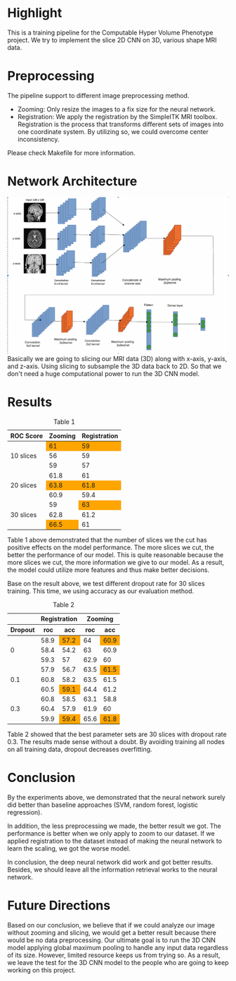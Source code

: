 # Highlight
This is a training pipeline for the Computable Hyper Volume Phenotype project. We try to implement the slice 2D CNN on 3D, various shape MRI data. 

# Preprocessing
The pipeline support to different image preprocessing method.  
 - Zooming: Only resize the images to a fix size for the neural network.  
 - Registration: We apply the registration by the SimpleITK MRI toolbox. Registration is the process that transforms different sets of images into one coordinate system. By utilizing so, we could overcome center inconsistency.

Please check Makefile for more information.

# Network Architecture
![MRI](./figures/CNN.png)
Basically we are going to slicing our MRI data (3D) along with x-axis, y-axis, and z-axis. Using slicing to subsample the 3D data back to 2D. So that we don't need a huge computational power to run the 3D CNN model. 

# Results
<table>
    <thead>
        <tr>
            <th>ROC Score</th>
            <th>Zooming</th>
            <th>Registration</th>
        </tr>
    </thead>
    <tbody>
        <tr>
            <td rowspan=3>10 slices</td>
            <td bgcolor=orange>61</td>
            <td bgcolor=orange>59</td>
        </tr>
        <tr>
            <td>56</td> <td>59</td>
        </tr>
        <tr>
            <td>59</td> <td>57</td>
        </tr>
        <tr>
            <td rowspan=3>20 slices</td>
            <td>61.8</td> <td>61</td>
        </tr>
        <tr>
            <td bgcolor=orange>63.8</td> <td bgcolor=orange>61.8</td>
        </tr>
        <tr>
            <td>60.9</td> <td>59.4</td>
        </tr>
        <tr>
            <td rowspan=3>30 slices</td>
            <td>59</td> <td bgcolor=orange>63</td>
        </tr>
        <tr>
            <td>62.8</td> <td>61.2</td>
        </tr>
        <tr>
            <td bgcolor=orange>66.5</td> <td>61</td>
        </tr>
    </tbody>
    <caption>Table 1</caption>
</table>

Table 1 above demonstrated that the number of slices we 
the cut has positive effects on the model performance. The more slices we cut, the better the performance of our model. This is quite reasonable because the more slices we cut, the more information we give to our model. As a result, the model could utilize more features and thus make better decisions.

Base on the result above, we test different dropout rate for 30 slices training. This time, we using accuracy as our evaluation method.

<table>
    <thead>
        <tr>
            <th></th>
            <th colspan=2>Registration</th>
            <th colspan=2>Zooming</th>
        </tr>
        <tr>
            <th>Dropout</th>
            <th>roc</th>
            <th>acc</th>
            <th>roc</th>
            <th>acc</th>
        </tr>
    </thead>
    <tbody>
        <tr>
            <td rowspan=3>0</td>
            <td >58.9</td>
            <td bgcolor=orange>57.2</td>
            <td >64</td>
            <td bgcolor=orange>60.9</td>
        </tr>
        <tr>
            <td >58.4</td>
            <td>54.2</td>
            <td >63</td>
            <td>60.9</td>
        </tr>
        <tr>
            <td >59.3</td>
            <td>57</td>
            <td >62.9</td>
            <td>60</td>
        </tr>
        <tr>
            <td rowspan=3>0.1</td>
            <td >57.9</td>
            <td >56.7</td>
            <td >63.5</td>
            <td bgcolor=orange>61.5</td>
        </tr>
        <tr>
            <td >60.8</td>
            <td >58.2</td>
            <td >63.5</td>
            <td >61.5</td>
        </tr>
        <tr>
            <td >60.5</td>
            <td bgcolor=orange>59.1</td>
            <td >64.4</td>
            <td >61.2</td>
        </tr>
        <tr>
            <td rowspan=3>0.3</td>
            <td >60.8</td>
            <td >58.5</td>
            <td >63.1</td>
            <td >58.8</td>
        </tr>
        <tr>
            <td >60.4</td>
            <td >57.9</td>
            <td >61.9</td>
            <td >60</td>
        </tr>
        <tr>
            <td >59.9</td>
            <td bgcolor=orange>59.4</td>
            <td >65.6</td>
            <td bgcolor=orange>61.8</td>
        </tr>
     </tbody>
    <caption>Table 2</caption>
</table>

Table 2 showed that the best parameter sets are 30 slices with dropout rate 0.3. The results made sense without a doubt. By avoiding training all nodes on all training data, dropout decreases overfitting.

# Conclusion
By the experiments above, we demonstrated that the neural network surely did better than baseline approaches (SVM, random forest, logistic regression).  

In addition, the less preprocessing we made, the better result we got. The performance is better when we only apply to zoom to our dataset. If we applied registration to the dataset instead of making the neural network to learn the scaling, we got the worse model.

In conclusion, the deep neural network did work and got better results. Besides, we should leave all the information retrieval works to the neural network.

# Future Directions
Based on our conclusion, we believe that if we could analyze our image without zooming and slicing, we would get a better result because there would be no data preprocessing. Our ultimate goal is to run the 3D CNN model applying global maximum pooling to handle any input data regardless of its size. However, limited resource keeps us from trying so. As a result, we leave the test for the 3D CNN model to the people who are going to keep working on this project.

